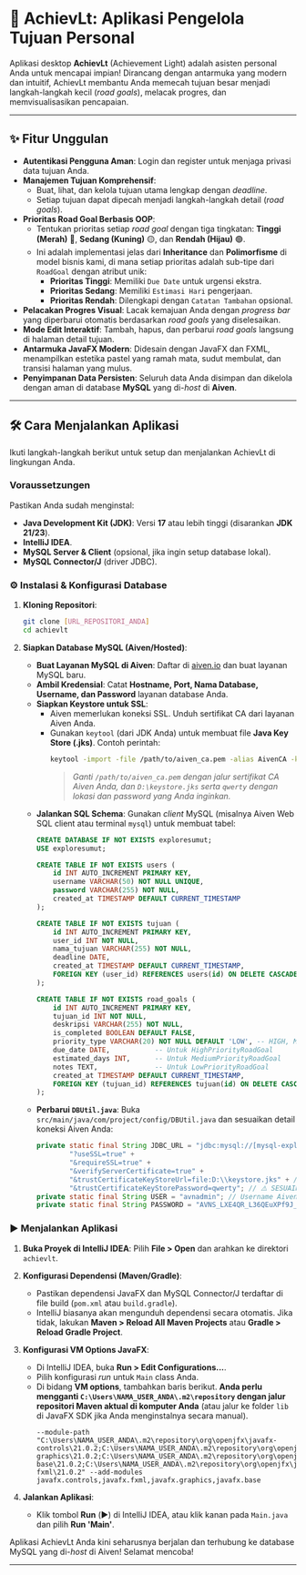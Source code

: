 # 🚀 AchievLt: Aplikasi Pengelola Tujuan Personal

Aplikasi desktop **AchievLt** (Achievement Light) adalah asisten personal Anda untuk mencapai impian! Dirancang dengan antarmuka yang modern dan intuitif, AchievLt membantu Anda memecah tujuan besar menjadi langkah-langkah kecil (*road goals*), melacak progres, dan memvisualisasikan pencapaian.

---

## ✨ Fitur Unggulan

* **Autentikasi Pengguna Aman**: Login dan register untuk menjaga privasi data tujuan Anda.
* **Manajemen Tujuan Komprehensif**:
    * Buat, lihat, dan kelola tujuan utama lengkap dengan *deadline*.
    * Setiap tujuan dapat dipecah menjadi langkah-langkah detail (*road goals*).
* **Prioritas Road Goal Berbasis OOP**:
    * Tentukan prioritas setiap *road goal* dengan tiga tingkatan: **Tinggi (Merah)** 🔴, **Sedang (Kuning)** 🟡, dan **Rendah (Hijau)** 🟢.
    * Ini adalah implementasi jelas dari **Inheritance** dan **Polimorfisme** di model bisnis kami, di mana setiap prioritas adalah sub-tipe dari `RoadGoal` dengan atribut unik:
        * **Prioritas Tinggi**: Memiliki `Due Date` untuk urgensi ekstra.
        * **Prioritas Sedang**: Memiliki `Estimasi Hari` pengerjaan.
        * **Prioritas Rendah**: Dilengkapi dengan `Catatan Tambahan` opsional.
* **Pelacakan Progres Visual**: Lacak kemajuan Anda dengan *progress bar* yang diperbarui otomatis berdasarkan *road goals* yang diselesaikan.
* **Mode Edit Interaktif**: Tambah, hapus, dan perbarui *road goals* langsung di halaman detail tujuan.
* **Antarmuka JavaFX Modern**: Didesain dengan JavaFX dan FXML, menampilkan estetika pastel yang ramah mata, sudut membulat, dan transisi halaman yang mulus.
* **Penyimpanan Data Persisten**: Seluruh data Anda disimpan dan dikelola dengan aman di database **MySQL** yang di-*host* di **Aiven**.

---

## 🛠️ Cara Menjalankan Aplikasi

Ikuti langkah-langkah berikut untuk setup dan menjalankan AchievLt di lingkungan Anda.

###  Voraussetzungen

Pastikan Anda sudah menginstal:

* **Java Development Kit (JDK)**: Versi **17** atau lebih tinggi (disarankan **JDK 21/23**).
* **IntelliJ IDEA**.
* **MySQL Server & Client** (opsional, jika ingin setup database lokal).
* **MySQL Connector/J** (driver JDBC).

### ⚙️ Instalasi & Konfigurasi Database

1.  **Kloning Repositori**:
    ```bash
    git clone [URL_REPOSITORI_ANDA]
    cd achievlt
    ```

2.  **Siapkan Database MySQL (Aiven/Hosted)**:
    * **Buat Layanan MySQL di Aiven**: Daftar di [aiven.io](https://aiven.io/) dan buat layanan MySQL baru.
    * **Ambil Kredensial**: Catat **Hostname, Port, Nama Database, Username, dan Password** layanan database Anda.
    * **Siapkan Keystore untuk SSL**:
        * Aiven memerlukan koneksi SSL. Unduh sertifikat CA dari layanan Aiven Anda.
        * Gunakan `keytool` (dari JDK Anda) untuk membuat file **Java Key Store (.jks)**. Contoh perintah:
            ```bash
            keytool -import -file /path/to/aiven_ca.pem -alias AivenCA -keystore D:\keystore.jks -storepass qwerty
            ```
            > *Ganti `/path/to/aiven_ca.pem` dengan jalur sertifikat CA Aiven Anda, dan `D:\keystore.jks` serta `qwerty` dengan lokasi dan password yang Anda inginkan.*
    * **Jalankan SQL Schema**: Gunakan *client* MySQL (misalnya Aiven Web SQL client atau terminal `mysql`) untuk membuat tabel:
        ```sql
        CREATE DATABASE IF NOT EXISTS exploresumut;
        USE exploresumut;

        CREATE TABLE IF NOT EXISTS users (
            id INT AUTO_INCREMENT PRIMARY KEY,
            username VARCHAR(50) NOT NULL UNIQUE,
            password VARCHAR(255) NOT NULL,
            created_at TIMESTAMP DEFAULT CURRENT_TIMESTAMP
        );

        CREATE TABLE IF NOT EXISTS tujuan (
            id INT AUTO_INCREMENT PRIMARY KEY,
            user_id INT NOT NULL,
            nama_tujuan VARCHAR(255) NOT NULL,
            deadline DATE,
            created_at TIMESTAMP DEFAULT CURRENT_TIMESTAMP,
            FOREIGN KEY (user_id) REFERENCES users(id) ON DELETE CASCADE
        );

        CREATE TABLE IF NOT EXISTS road_goals (
            id INT AUTO_INCREMENT PRIMARY KEY,
            tujuan_id INT NOT NULL,
            deskripsi VARCHAR(255) NOT NULL,
            is_completed BOOLEAN DEFAULT FALSE,
            priority_type VARCHAR(20) NOT NULL DEFAULT 'LOW', -- HIGH, MEDIUM, LOW
            due_date DATE,           -- Untuk HighPriorityRoadGoal
            estimated_days INT,      -- Untuk MediumPriorityRoadGoal
            notes TEXT,              -- Untuk LowPriorityRoadGoal
            created_at TIMESTAMP DEFAULT CURRENT_TIMESTAMP,
            FOREIGN KEY (tujuan_id) REFERENCES tujuan(id) ON DELETE CASCADE
        );
        ```
    * **Perbarui `DBUtil.java`**: Buka `src/main/java/com/project/config/DBUtil.java` dan sesuaikan detail koneksi Aiven Anda:
        ```java
        private static final String JDBC_URL = "jdbc:mysql://[mysql-exploresumut-exploresumut.c.aivencloud.com:12954/exploresumut](https://mysql-exploresumut-exploresumut.c.aivencloud.com:12954/exploresumut)" +
                "?useSSL=true" +
                "&requireSSL=true" +
                "&verifyServerCertificate=true" +
                "&trustCertificateKeyStoreUrl=file:D:\\keystore.jks" + // ⚠️ SESUAIKAN JALUR INI!
                "&trustCertificateKeyStorePassword=qwerty"; // ⚠️ SESUAIKAN PASSWORD KEYSTORE!
        private static final String USER = "avnadmin"; // Username Aiven Anda
        private static final String PASSWORD = "AVNS_LXE4QR_L36QEuXPf9J_"; // Password Aiven Anda
        ```

### ▶️ Menjalankan Aplikasi

1.  **Buka Proyek di IntelliJ IDEA**: Pilih **File > Open** dan arahkan ke direktori `achievlt`.

2.  **Konfigurasi Dependensi (Maven/Gradle)**:
    * Pastikan dependensi JavaFX dan MySQL Connector/J terdaftar di file build (`pom.xml` atau `build.gradle`).
    * IntelliJ biasanya akan mengunduh dependensi secara otomatis. Jika tidak, lakukan **Maven > Reload All Maven Projects** atau **Gradle > Reload Gradle Project**.

3.  **Konfigurasi VM Options JavaFX**:
    * Di IntelliJ IDEA, buka **Run > Edit Configurations...**.
    * Pilih konfigurasi *run* untuk `Main` class Anda.
    * Di bidang **VM options**, tambahkan baris berikut. **Anda perlu mengganti `C:\Users\NAMA_USER_ANDA\.m2\repository` dengan jalur repositori Maven aktual di komputer Anda** (atau jalur ke folder `lib` di JavaFX SDK jika Anda menginstalnya secara manual).
        ```
        --module-path "C:\Users\NAMA_USER_ANDA\.m2\repository\org\openjfx\javafx-controls\21.0.2;C:\Users\NAMA_USER_ANDA\.m2\repository\org\openjfx\javafx-graphics\21.0.2;C:\Users\NAMA_USER_ANDA\.m2\repository\org\openjfx\javafx-base\21.0.2;C:\Users\NAMA_USER_ANDA\.m2\repository\org\openjfx\javafx-fxml\21.0.2" --add-modules javafx.controls,javafx.fxml,javafx.graphics,javafx.base
        ```

4.  **Jalankan Aplikasi**:
    * Klik tombol **Run** (▶️) di IntelliJ IDEA, atau klik kanan pada `Main.java` dan pilih **Run 'Main'**.

Aplikasi AchievLt Anda kini seharusnya berjalan dan terhubung ke database MySQL yang di-*host* di Aiven! Selamat mencoba!

---
